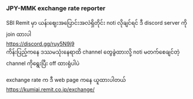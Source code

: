 ### JPY-MMK exchange rate reporter

SBI Remit မှာ ယန်းဈေးအပြောင်းအလဲရှိတိုင်း noti လိုချင်ရင် ဒီ discord server ကို join ထားပါ\
https://discord.gg/ruy5N9j9 \
ကိန်းပြည့်ကနေ ဒဿမသုံးနေရာထိ channel တွေခွဲထားလို့ noti မတက်စေချင်တဲ့ channel ကိုရွေးပြီး off ထားရုံပါပဲ

exchange rate က ဒီ web page ကနေ ယူထားပါတယ် \
https://kumiai.remit.co.jp/exchange/